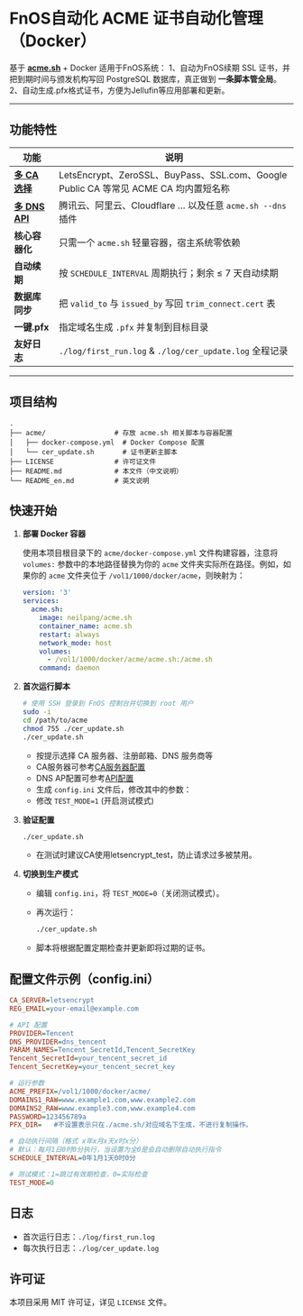# FnOS自动化 ACME 证书自动化管理（Docker）

基于 **[acme.sh](https://github.com/acmesh-official/acme.sh)** + Docker 
适用于FnOS系统：
1、自动为FnOS续期 SSL 证书，并把到期时间与颁发机构写回 PostgreSQL 数据库，真正做到 **一条脚本管全局**。
2、自动生成.pfx格式证书，方便为Jellufin等应用部署和更新。

---

## 功能特性

| 功能 | 说明 |
| --- | --- |
| **[多 CA 选择](https://github.com/acmesh-official/acme.sh/wiki/Server)** |   LetsEncrypt、ZeroSSL、BuyPass、SSL.com、Google Public CA 等常见 ACME CA 均内置短名称 |
| **[多 DNS API](https://github.com/acmesh-official/acme.sh/wiki/dnsapi)** |   腾讯云、阿里云、Cloudflare … 以及任意 `acme.sh --dns` 插件 |
| **核心容器化** |  只需一个 `acme.sh` 轻量容器，宿主系统零依赖 |
| **自动续期**   |  按 `SCHEDULE_INTERVAL` 周期执行；剩余 ≤ 7 天自动续期 |
| **数据库同步** |  把 `valid_to` 与 `issued_by` 写回 `trim_connect.cert` 表 |
| **一键.pfx**   |   指定域名生成 `.pfx` 并复制到目标目录 |
| **友好日志**   |  `./log/first_run.log` & `./log/cer_update.log` 全程记录 |

---

## 项目结构

```
.
├── acme/                 # 存放 acme.sh 相关脚本与容器配置
│   ├── docker-compose.yml  # Docker Compose 配置
│   └── cer_update.sh       # 证书更新主脚本
├── LICENSE               # 许可证文件
├── README.md             # 本文件（中文说明）
└── README_en.md          # 英文说明
```

## 快速开始

1. **部署 Docker 容器**

   使用本项目根目录下的 `acme/docker-compose.yml` 文件构建容器，注意将 `volumes:` 参数中的本地路径替换为你的 `acme` 文件夹实际所在路径。例如，如果你的 `acme` 文件夹位于 `/vol1/1000/docker/acme`，则映射为：

   ```yaml
   version: '3'
   services:
     acme.sh:
       image: neilpang/acme.sh
       container_name: acme.sh
       restart: always
       network_mode: host
       volumes:
         - /vol1/1000/docker/acme/acme.sh:/acme.sh
       command: daemon
   ```

2. **首次运行脚本**

   ```bash
   # 使用 SSH 登录到 FnOS 控制台并切换到 root 用户
   sudo -i
   cd /path/to/acme
   chmod 755 ./cer_update.sh
   ./cer_update.sh
   ```

   - 按提示选择 CA 服务器、注册邮箱、DNS 服务商等
   - CA服务器可参考[CA服务器配置]((https://github.com/acmesh-official/acme.sh/wiki/Server))
   - DNS AP配置可参考[API配置](https://github.com/acmesh-official/acme.sh/wiki/dnsapi)
   - 生成 `config.ini` 文件后，修改其中的参数：
   - 修改 `TEST_MODE=1` (开启测试模式)

3. **验证配置**

   ```bash
   ./cer_update.sh
   ```

   - 在测试时建议CA使用letsencrypt_test，防止请求过多被禁用。

4. **切换到生产模式**

   - 编辑 `config.ini`，将 `TEST_MODE=0`（关闭测试模式）。
   - 再次运行：
     ```bash
     ./cer_update.sh
     ```

   - 脚本将根据配置定期检查并更新即将过期的证书。

## 配置文件示例（config.ini）

```ini
CA_SERVER=letsencrypt
REG_EMAIL=your-email@example.com

# API 配置
PROVIDER=Tencent
DNS_PROVIDER=dns_tencent
PARAM_NAMES=Tencent_SecretId,Tencent_SecretKey
Tencent_SecretId=your_tencent_secret_id
Tencent_SecretKey=your_tencent_secret_key

# 运行参数
ACME_PREFIX=/vol1/1000/docker/acme/
DOMAINS1_RAW=www.example1.com,www.example2.com
DOMAINS2_RAW=www.example3.com,www.example4.com
PASSWORD=123456789a
PFX_DIR=   #不设置表示只在./acme.sh/对应域名下生成，不进行复制操作。

# 自动执行间隔（格式 x年x月x天x时x分）
# 默认：每月1日0时0分执行，当设置为全0是会自动删除自动执行指令
SCHEDULE_INTERVAL=0年1月1天0时0分

# 测试模式：1=跳过有效期检查，0=实际检查
TEST_MODE=0
```

## 日志

- 首次运行日志：`./log/first_run.log`
- 每次执行日志：`./log/cer_update.log`

## 许可证

本项目采用 MIT 许可证，详见 `LICENSE` 文件。
